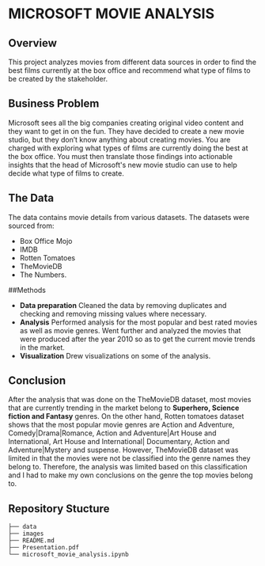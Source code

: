 # MICROSOFT MOVIE ANALYSIS

## Overview
This project analyzes movies from different data sources in order to find the best films currently at the box office and recommend what type of films to be created by the stakeholder.

## Business Problem
Microsoft sees all the big companies creating original video content and they want to get in on the fun. They have decided to create a new movie studio, but they don’t know anything about creating movies. You are charged with exploring what types of films are currently doing the best at the box office. You must then translate those findings into actionable insights that the head of Microsoft's new movie studio can use to help decide what type of films to create.

## The Data
The data contains movie details from various datasets. The datasets were sourced from:
* Box Office Mojo
* IMDB
* Rotten Tomatoes
* TheMovieDB
* The Numbers.

##Methods
* **Data preparation**
Cleaned the data by removing duplicates and checking and removing missing values where necessary.
* **Analysis**
Performed analysis for the most popular and best rated movies as well as movie genres. Went further and analyzed the movies that were produced after the year 2010 so as to get the current movie trends in the market.
* **Visualization**
Drew visualizations on some of the analysis.

## Conclusion
After the analysis that was done on the TheMovieDB dataset, most movies that are currently trending in the market belong to **Superhero, Science fiction and Fantasy** genres.
On the other hand, Rotten tomatoes dataset shows that the most popular movie genres are Action and Adventure, Comedy|Drama|Romance, Action and Adventure|Art House and International, Art House and International| Documentary, Action and Adventure|Mystery and suspense. However, TheMovieDB dataset was limited in that the movies were not be classified into the genre names they belong to. Therefore, the analysis was limited based on this classification and I had to make my own conclusions on the genre the top movies belong to.

## Repository Stucture
```
├── data
├── images
├── README.md
├── Presentation.pdf
└── microsoft_movie_analysis.ipynb
```
